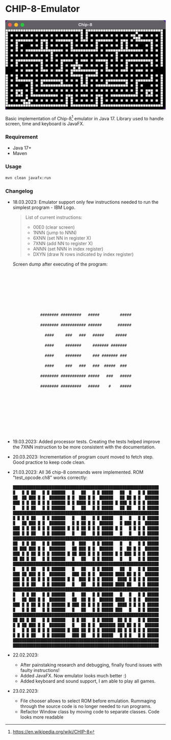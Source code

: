 # CHIP-8-Emulator
![blinky_screenshot.jpg](assets%2Fblinky_screenshot.jpg)

Basic implementation of Chip-8[^1] emulator in Java 17. Library used to handle screen, time and keyboard is JavaFX.

### Requirement
* Java 17+
* Maven

### Usage
```bash
mvn clean javafx:run
```

### Changelog
* 18.03.2023: Emulator support only few instructions needed to run the simplest program - IBM Logo.
    > List of current instructions:
    > * 00E0 (clear screen)
    > * 1NNN (jump to NNN)
    > * 6XNN (set NN in register X)
    > * 7XNN (add NN to register X)
    > * ANNN (set NNN in index register)
    > * DXYN (draw N rows indicated by index register)

    Screen dump after executing of the program:
    ```
                                                                    
                                                                    
                                                                    
                                                                    
                                                                    
                                                                    
                                                                    
                                                                    
                ######## #########   #####         #####            
                                                                    
                ######## ########### ######       ######            
                                                                    
                  ####     ###   ###   #####     #####              
                                                                    
                  ####     #######     ####### #######              
                                                                    
                  ####     #######     ### ####### ###              
                                                                    
                  ####     ###   ###   ###  #####  ###              
                                                                    
                ######## ########### #####   ###   #####            
                                                                    
                ######## #########   #####    #    #####            
                                                                    
                                                                    
                                                                    
                                                                    
                                                                    
                                                                    
                                                                    
                                                                    
                                                                    
    ```
* 19.03.2023: Added processor tests. Creating the tests helped improve the 7XNN instruction to be more consistent with the documentation.
* 20.03.2023: Incrementation of program count moved to fetch step. Good practice to keep code clean.
* 21.03.2023: All 36 chip-8 commands were implemented. ROM "test_opcode.ch8" works correctly:
  ```
  ████████████████████████████████████████████████████████████████
  █   █ █ ██   █ █ ██████   █   ██   █ █ █████   ██  █   █ █ █████
  ██  ██ ███ █ █  ███████ █ █  ███ █ █  ██████   ██ ██ █ █  ██████
  ███ █ █ ██ █ █ █ ██████ █ █ ████ █ █ █ █████ █ ███ █ █ █ █ █████
  █   █ █ ██   █ █ ██████   █   ██   █ █ █████   ██ ██   █ █ █████
  ████████████████████████████████████████████████████████████████
  █ █ █ █ ██   █ █ ██████   █   ██   █ █ █████   █   █   █ █ █████
  █   ██ ███ █ █  ███████   █ █ ██ █ █  ██████   █ ███ █ █  ██████
  ███ █ █ ██ █ █ █ ██████ █ █ █ ██ █ █ █ █████ █ █   █ █ █ █ █████
  ███ █ █ ██   █ █ ██████   █   ██   █ █ █████   █   █   █ █ █████
  ████████████████████████████████████████████████████████████████
  ██  █ █ ██   █ █ ██████   █  ███   █ █ █████   █   █   █ █ █████
  ██ ███ ███ █ █  ███████   ██ ███ █ █  ██████   █  ██ █ █  ██████
  ███ █ █ ██ █ █ █ ██████ █ ██ ███ █ █ █ █████ █ █ ███ █ █ █ █████
  ██ ██ █ ██   █ █ ██████   █   ██   █ █ █████   █   █   █ █ █████
  ████████████████████████████████████████████████████████████████
  █   █ █ ██   █ █ ██████   █   ██   █ █ █████   ██  █   █ █ █████
  ███ ██ ███ █ █  ███████   ███ ██ █ █  ██████ ████ ██ █ █  ██████
  ███ █ █ ██ █ █ █ ██████ █ █  ███ █ █ █ █████  ████ █ █ █ █ █████
  ███ █ █ ██   █ █ ██████   █   ██   █ █ █████ ████ ██   █ █ █████
  ████████████████████████████████████████████████████████████████
  █   █ █ ██   █ █ ██████   █   ██   █ █ █████   █   █   █ █ █████
  █   ██ ███ █ █  ███████   ██  ██ █ █  ██████ ████  █ █ █  ██████
  ███ █ █ ██ █ █ █ ██████ █ ███ ██ █ █ █ █████  ████ █ █ █ █ █████
  █   █ █ ██   █ █ ██████   █   ██   █ █ █████ ███   █   █ █ █████
  ████████████████████████████████████████████████████████████████
  ██ ██ █ ██   █ █ ██████   █ █ ██   █ █ █████  ██ █ █   █ █ █████
  █ █ ██ ███ █ █  ███████   █   ██ █ █  ███████ ███ ██ █ █  ██████
  █   █ █ ██ █ █ █ ██████ █ ███ ██ █ █ █ ██████ ██ █ █ █ █ █ █████
  █ █ █ █ ██   █ █ ██████   ███ ██   █ █ █████   █ █ █   █ █ █████
  ████████████████████████████████████████████████████████████████
  ████████████████████████████████████████████████████████████████
  ```
* 22.02.2023: 
  * After painstaking research and debugging, finally found issues with faulty instructions! 
  * Added JavaFX. Now emulator looks much better :)
  * Added keyboard and sound support, I am able to play all games.


* 23.02.2023: 
  * File chooser allows to select ROM before emulation. Rummaging through the source code is no longer needed to run programs.
  * Refactor Window class by moving code to separate classes. Code looks more readable

[^1]: https://en.wikipedia.org/wiki/CHIP-8
